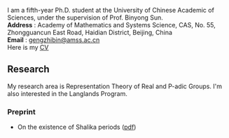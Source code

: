 I am a fifth-year Ph.D. student at the University of Chinese Academic of Sciences, under the supervision of Prof. Binyong Sun.  
**Address** : Academy of Mathematics and Systems Science, CAS, No. 55, Zhongguancun East Road, Haidian District, Beijing, China  
**Email** : gengzhibin@amss.ac.cn  
Here is my [<u>CV</u>](./Curriculum_Vitae.pdf)
## Research
My research area is Representation Theory of Real and P-adic Groups. I'm also interested in the Langlands Program. 
### Preprint
- On the existence of Shalika periods ([<u>pdf</u>](./Curriculum_Vitae.pdf))
